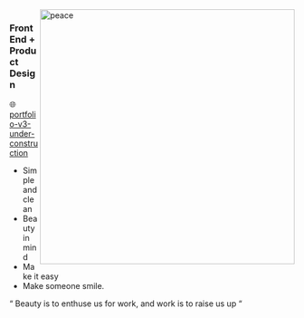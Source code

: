 <img align="right" src="https://media.giphy.com/media/v1.Y2lkPTc5MGI3NjExaWt0ajYxbmtvdGZ3dTh6cnpjYWFuenEzdGUza3FndmtrN2o1eDR3OCZlcD12MV9pbnRlcm5hbF9naWZfYnlfaWQmY3Q9Zw/L2HuVpmuQhK3nu2vfz/giphy.gif" height="450" alt="peace" />

### FrontEnd + Product Design

🌐 [portfolio-v3-under-construction](#)

* Simple and clean
* Beauty in mind
* Make it easy
* Make someone smile.

&ldquo; Beauty is to enthuse us for work, and work is to raise us up &ldquo;

